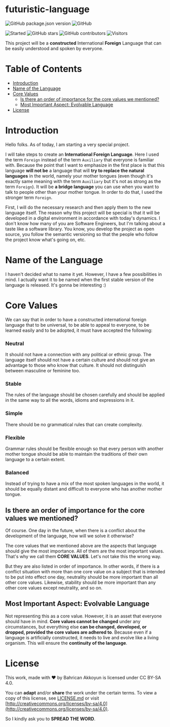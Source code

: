 # futuristic-language

![GitHub package.json version](https://img.shields.io/github/package-json/v/b8kkyn/futuristic-language?style=for-the-badge) ![GitHub](https://img.shields.io/github/license/b8kkyn/futuristic-language?style=for-the-badge)

![Started](https://img.shields.io/badge/started-5%20May%202022-yellow?style=for-the-badge) ![GitHub stars](https://img.shields.io/github/stars/b8kkyn/futuristic-language?style=for-the-badge) ![GitHub contributors](https://img.shields.io/github/contributors/b8kkyn/futuristic-language?style=for-the-badge) ![Visitors](https://api.visitorbadge.io/api/visitors?path=https%3A%2F%2Fgithub.com%2Fb8kkyn%2Ffuturistic-language&countColor=%2337d67a)

This project will be a **constructed** International **Foreign** Language that can be easily understood and spoken by everyone.

# Table of Contents

- [Introduction](#introduction)
- [Name of the Language](#name-of-the-language)
- [Core Values](#core-values)
  - [Is there an order of importance for the core values we mentioned?](#is-there-an-order-of-importance-for-the-core-values-we-mentioned)
  - [Most Important Aspect: Evolvable Language](#most-important-aspect-evolvable-language)
- [License](#license)

# Introduction

Hello folks. As of today, I am starting a very special project.

I will take steps to create an **International Foreign Language**. Here I used the term `Foreign` instead of the term `Auxiliary` that everyone is familiar with. Because the point that I want to emphasize in the first place is that this language **will not be** a language that will **try to replace the natural languages** ​​in the world, namely your mother tongues (even though it's exactly same meaning with the term `Auxiliary` but it's not as strong as the term `Foreign`). It will be **a bridge language** you can use when you want to talk to people other than your mother tongue. In order to do that, I used the stronger term `Foreign`.

First, I will do the necessary research and then apply them to the new language itself. The reason why this project will be special is that it will be developed in a digital environment in accordance with today's dynamics. I don't know how many of you are Software Engineers, but I'm talking about a taste like a software library. You know, you develop the project as open source, you follow the semantic versioning so that the people who follow the project know what's going on, etc.

# Name of the Language

I haven't decided what to name it yet. However, I have a few possibilities in mind. I actually want it to be named when the first stable version of the language is released. It's gonna be interesting :)

# Core Values

We can say that in order to have a constructed international foreign language that to be universal, to be able to appeal to everyone, to be learned easily and to be adopted, it must have accepted the following:

### Neutral

It should not have a connection with any political or ethnic group. The language itself should not have a certain culture and should not give an advantage to those who know that culture. It should not distinguish between masculine or feminine too.

### Stable

The rules of the language should be chosen carefully and should be applied in the same way to all the words, idioms and expressions in it.

### Simple

There should be no grammatical rules that can create complexity.

### Flexible

Grammar rules should be flexible enough so that every person with another mother tongue should be able to maintain the traditions of their own language to a certain extent.

### Balanced

Instead of trying to have a mix of the most spoken languages in the world, it should be equally distant and difficult to everyone who has another mother tongue.

## Is there an order of importance for the core values we mentioned?

Of course. One day in the future, when there is a conflict about the development of the language, how will we solve it otherwise?

The core values that we mentioned above are the aspects that language should give the most importance. All of them are the most important values. That's why we call them **CORE VALUES**. Let's not take this the wrong way.

But they are also listed in order of importance. In other words, if there is a conflict situation with more than one core value on a subject that is intended to be put into effect one day, neutrality should be more important than all other core values. Likewise, stability should be more important than any other core values except neutrality, and so on.

## Most Important Aspect: Evolvable Language

Not representing this as a core value. However, it is an asset that everyone should have in mind. **Core values cannot be changed** under any circumstances, but everything else **can be changed, developed, or dropped, provided the core values are adhered to**. Because even if a language is artificially constructed, it needs to live and evolve like a living organism. This will ensure the **continuity of the language**.

# License

This work, made with ♥ by Bahrican Akkoyun is licensed under CC BY-SA 4.0.

You can **adapt** and/or **share** the work under the certain terms. To view a copy of this license, see [LICENSE.md](LICENSE.md) or visit [http://creativecommons.org/licenses/by-sa/4.0](http://creativecommons.org/licenses/by-sa/4.0).

So I kindly ask you to **SPREAD THE WORD**.
